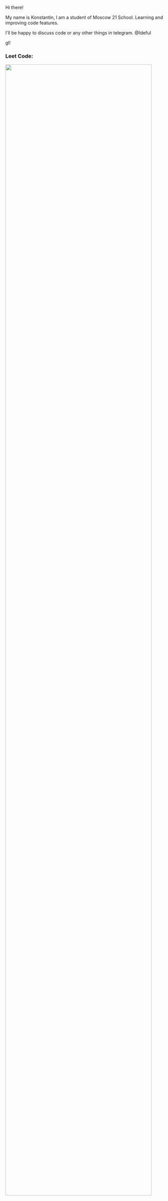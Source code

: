 Hi there!

My name is Konstantin, I am a student of Moscow 21 School. Learning and improving code features.

I'll be happy to discuss code or any other things in telegram.
@Ideful

gl!

### Leet Code:
  [<img  width="95%" high src="https://leetcode-stats-six.vercel.app/api?username=HYUEHFJKhfjklkej&theme=dark">](https://leetcode.com/gagoshidzekonstantin/)
  
 
<!-- <br> -->
<!-- [![LeetCode stats](https://leetcode-stats-six.vercel.app/api?username=HYUEHFJKhfjklkej&theme=dark)](https://leetcode.com/HYUEHFJKhfjklkej/) -->
<!-- <br><br> -->


<!---
Ideful/Ideful is a ✨ special ✨ repository because its `README.md` (this file) appears on your GitHub profile.
You can click the Preview link to take a look at your changes.
--->
